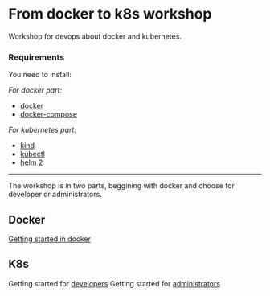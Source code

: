 # From docker to k8s workshop

Workshop for devops about docker and kubernetes.

### Requirements

You need to install:

*For docker part:*

* [docker](https://docs.docker.com/get-docker/)
* [docker-compose](https://docs.docker.com/get-docker/)

*For kubernetes part:*

* [kind](https://github.com/kubernetes-sigs/kind)
* [kubectl](https://kubernetes.io/docs/tasks/tools/install-kubectl/)
* [helm 2](https://helm.sh/docs/intro/install/)

---

The workshop is in two parts, beggining with docker and choose for developer or administrators.

## Docker

[Getting started in docker](docker.md)

## K8s

Getting started for [developers](k8s_developer.md)
Getting started for [administrators](k8s_administrator.md)
